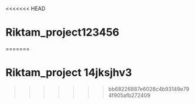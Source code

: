 <<<<<<< HEAD
# Riktam_project123456
=======
# Riktam_project 14jksjhv3
>>>>>>> bb68226887e6028c4b93149e794f905afb272409
